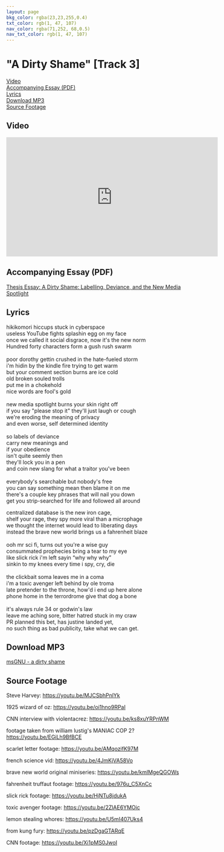 ```yaml
---
layout: page
bkg_color: rgba(23,23,255,0.4)
txt_color: rgb(1, 47, 107)
nav_color: rgba(71,252, 68,0.5)
nav_txt_color: rgb(1, 47, 107)
---
```


# "A Dirty Shame" [Track 3]

[Video](#video)<br>
[Accompanying Essay (PDF)](#pdf)<br>
[Lyrics](#lyrics)<br>
[Download MP3](#mp3)<br>
[Source Footage](#foot)

<!-- ## Background & Credits -->

<h2 id='video'> Video </h2>

<div class="embed-responsive embed-responsive-16by9">
  <iframe width="560" height="315" src="https://www.youtube.com/embed/qmLp8hNPKq0" frameborder="0" allowfullscreen></iframe>
</div>

<h2 id='pdf'> Accompanying Essay (PDF) </h2>

[Thesis Essay: A Dirty Shame: Labelling, Deviance, and the New Media Spotlight](/pdfs/chelsea_palmer_2015_SIC_essay4.pdf)

<h2 id='lyrics'> Lyrics </h2>

hikikomori hiccups stuck in cyberspace<br>
useless YouTube fights splashin egg on my face<br>
once we called it social disgrace, now it's the new norm<br>
Hundred forty characters form a gush rush swarm<br>
<br>
poor dorothy gettin crushed in the hate-fueled storm<br>
i'm hidin by the kindle fire trying to get warm<br>
but your comment section burns are ice cold<br>
old broken souled trolls<br>
put me in a chokehold<br>
nice words are fool's gold<br>
<br>
new media spotlight burns your skin right off<br>
if you say "please stop it" they'll just laugh or cough<br>
we're eroding the meaning of privacy<br>
and even worse, self determined identity<br>
<br>
so labels of deviance<br>
carry new meanings and<br>
if your obedience<br>
isn't quite seemly then<br>
they'll lock you in a pen<br>
and coin new slang for what a traitor you've been<br>
<br>
everybody's searchable but nobody's free<br>
you can say something mean then blame it on me<br>
there's a couple key phrases that will nail you down<br>
get you strip-searched for life and followed all around<br>

centralized database is the new iron cage,<br>
shelf your rage, they spy more viral than a microphage<br>
we thought the internet would lead to liberating days<br>
instead the brave new world brings us a fahrenheit blaze<br>
<br>
ooh mr sci fi, turns out you're a wise guy<br>
consummated prophecies bring a tear to my eye<br>
like slick rick i'm left sayin “why why why”<br>
sinkin to my knees every time i spy, cry, die<br>
<br>
the clickbait soma leaves me in a coma<br>
i'm a toxic avenger left behind by ole troma<br>
late pretender to the throne, how'd i end up here alone<br>
phone home in the terrordrome give that dog a bone<br>
<br>
it's always rule 34 or godwin's law<br>
leave me aching sore, bitter hatred stuck in my craw<br>
PR planned this bet, has justine landed yet,<br>
no such thing as bad publicity, take what we can get.

<h2 id='mp3'> Download MP3 </h2>

[msGNU - a dirty shame](/mp3s/msGNU-Shame.mp3)


## Source Footage

Steve Harvey:
https://youtu.be/MJCSbhPnlYk

1925 wizard of oz:
https://youtu.be/oi1hno9RPaI

CNN interview with violentacrez:
https://youtu.be/ks8xuYRPnWM

footage taken from william lustig's MANIAC COP 2?
https://youtu.be/EGiLh9BfBCE

scarlet letter footage:
https://youtu.be/AMqozifK97M

french science vid:
https://youtu.be/4JmKjVA58Vo

brave new world original miniseries:
https://youtu.be/kmlMgeQGOWs

fahrenheit truffaut footage:
https://youtu.be/976u_C5XnCc

slick rick footage:
https://youtu.be/HjNTu8jdukA

toxic avenger footage:
https://youtu.be/2ZlAE6YMOic

lemon stealing whores:
https://youtu.be/U5mI407Uks4

from kung fury:
https://youtu.be/pzDgaGTARqE

CNN footage:
https://youtu.be/Xi1pMS0JwoI
